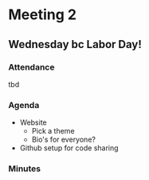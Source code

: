 # Meeting 2
## Wednesday bc Labor Day!
### Attendance
tbd
### Agenda
* Website
  * Pick a theme
  * Bio's for everyone?
* Github setup for code sharing

### Minutes
